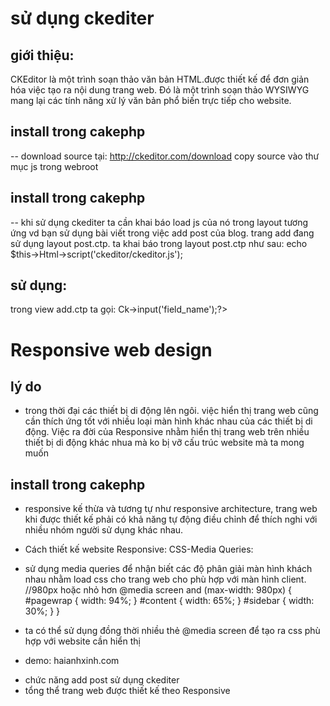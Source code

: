 # sử dụng ckediter
## giới thiệu:
CKEditor là một trình soạn thảo văn bản HTML.được thiết kế để đơn giản hóa việc tạo ra nội dung trang web. Đó là một trình soạn thảo WYSIWYG mang lại các tính năng xử lý văn bản phổ biến trực tiếp cho website.

## install trong cakephp 
-- download source tại: http://ckeditor.com/download
copy source vào thư mục js trong webroot
## install trong cakephp 
-- khi sử dụng ckediter ta cần khai báo load js của nó trong layout tương ứng
vd bạn sử dụng bài viết trong việc add post của blog. trang add đang sử dụng layout post.ctp.
ta khai báo trong layout post.ctp như sau:
echo $this->Html->script('ckeditor/ckeditor.js');
## sử dụng:
trong view add.ctp ta gọi:  <?php echo $this->Ck->input('field_name');?>

# Responsive web design
## lý do
 - trong thời đại các thiết bị di động lên ngôi. việc hiển thị trang web cũng cần thích ứng tốt với nhiều loại màn hình khác nhau của các thiết bị di động. Việc ra đời của Responsive nhằm hiển thị trang web trên nhiều thiết bị di động khác nhua mà ko bị vỡ cấu trúc website mà ta mong muốn
 ## install trong cakephp 
- responsive kế thừa và tương tự như responsive architecture, trang web khi được thiết kế phải có khả năng tự động điều chỉnh để thích nghi với nhiều nhóm người sử dụng khác nhau.
- Cách thiết kế website Responsive:
CSS-Media Queries:
- sử dụng media queries để nhận biết các độ phân giải màn hình khách nhau nhằm load css cho trang web cho phù hợp với màn hình client.
//980px hoặc nhỏ hơn
@media screen and (max-width: 980px) {
    #pagewrap {
        width: 94%;
    }
    #content {
        width: 65%;
    }
    #sidebar {
        width: 30%;
    }
}


- ta có thể sử dụng đồng thời nhiều thẻ @media screen để tạo ra css phù hợp với website cần hiển thị

- demo: haianhxinh.com
 * chức năng add post sử dụng ckediter
 * tổng thể trang web được thiết kế theo Responsive

